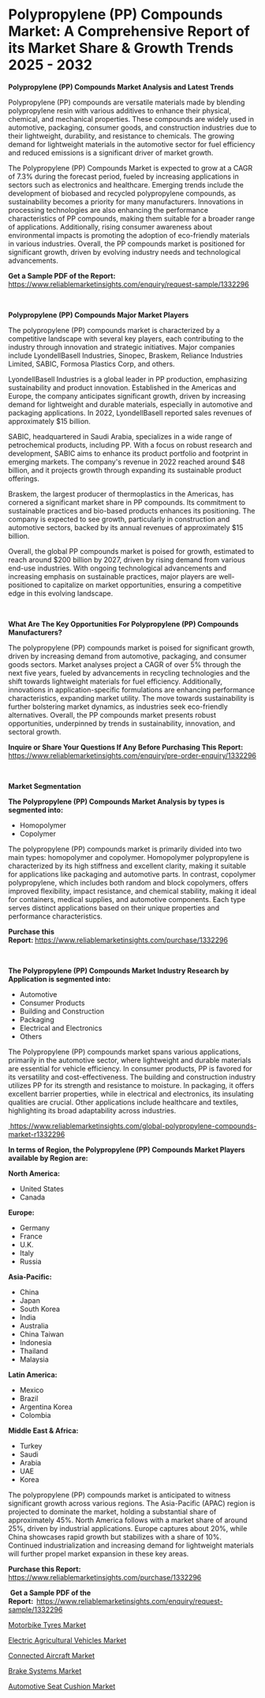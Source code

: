 <p><h1>Polypropylene (PP) Compounds Market: A Comprehensive Report of its Market Share & Growth Trends 2025 - 2032</h1></p><p><strong>Polypropylene (PP) Compounds Market Analysis and Latest Trends</strong></p>
<p><p>Polypropylene (PP) compounds are versatile materials made by blending polypropylene resin with various additives to enhance their physical, chemical, and mechanical properties. These compounds are widely used in automotive, packaging, consumer goods, and construction industries due to their lightweight, durability, and resistance to chemicals. The growing demand for lightweight materials in the automotive sector for fuel efficiency and reduced emissions is a significant driver of market growth.</p><p>The Polypropylene (PP) Compounds Market is expected to grow at a CAGR of 7.3% during the forecast period, fueled by increasing applications in sectors such as electronics and healthcare. Emerging trends include the development of biobased and recycled polypropylene compounds, as sustainability becomes a priority for many manufacturers. Innovations in processing technologies are also enhancing the performance characteristics of PP compounds, making them suitable for a broader range of applications. Additionally, rising consumer awareness about environmental impacts is promoting the adoption of eco-friendly materials in various industries. Overall, the PP compounds market is positioned for significant growth, driven by evolving industry needs and technological advancements.</p></p>
<p><strong>Get a Sample PDF of the Report:&nbsp;</strong> <a href="https://www.reliablemarketinsights.com/enquiry/request-sample/1332296?utm_campaign=2217&utm_medium=2&utm_source=Github&utm_content=ia&utm_term=03022025&utm_id=polypropylene-pp-compounds">https://www.reliablemarketinsights.com/enquiry/request-sample/1332296</a></p>
<p>&nbsp;</p>
<p><strong>Polypropylene (PP) Compounds Major Market Players</strong></p>
<p><p>The polypropylene (PP) compounds market is characterized by a competitive landscape with several key players, each contributing to the industry through innovation and strategic initiatives. Major companies include LyondellBasell Industries, Sinopec, Braskem, Reliance Industries Limited, SABIC, Formosa Plastics Corp, and others.</p><p>LyondellBasell Industries is a global leader in PP production, emphasizing sustainability and product innovation. Established in the Americas and Europe, the company anticipates significant growth, driven by increasing demand for lightweight and durable materials, especially in automotive and packaging applications. In 2022, LyondellBasell reported sales revenues of approximately $15 billion.</p><p>SABIC, headquartered in Saudi Arabia, specializes in a wide range of petrochemical products, including PP. With a focus on robust research and development, SABIC aims to enhance its product portfolio and footprint in emerging markets. The company's revenue in 2022 reached around $48 billion, and it projects growth through expanding its sustainable product offerings.</p><p>Braskem, the largest producer of thermoplastics in the Americas, has cornered a significant market share in PP compounds. Its commitment to sustainable practices and bio-based products enhances its positioning. The company is expected to see growth, particularly in construction and automotive sectors, backed by its annual revenues of approximately $15 billion.</p><p>Overall, the global PP compounds market is poised for growth, estimated to reach around $200 billion by 2027, driven by rising demand from various end-use industries. With ongoing technological advancements and increasing emphasis on sustainable practices, major players are well-positioned to capitalize on market opportunities, ensuring a competitive edge in this evolving landscape.</p></p>
<p>&nbsp;</p>
<p><strong>What Are The Key Opportunities For Polypropylene (PP) Compounds Manufacturers?</strong></p>
<p><p>The polypropylene (PP) compounds market is poised for significant growth, driven by increasing demand from automotive, packaging, and consumer goods sectors. Market analyses project a CAGR of over 5% through the next five years, fueled by advancements in recycling technologies and the shift towards lightweight materials for fuel efficiency. Additionally, innovations in application-specific formulations are enhancing performance characteristics, expanding market utility. The move towards sustainability is further bolstering market dynamics, as industries seek eco-friendly alternatives. Overall, the PP compounds market presents robust opportunities, underpinned by trends in sustainability, innovation, and sectoral growth.</p></p>
<p><strong>Inquire or Share Your Questions If Any Before Purchasing This Report:</strong> <a href="https://www.reliablemarketinsights.com/enquiry/pre-order-enquiry/1332296?utm_campaign=2217&utm_medium=2&utm_source=Github&utm_content=ia&utm_term=03022025&utm_id=polypropylene-pp-compounds">https://www.reliablemarketinsights.com/enquiry/pre-order-enquiry/1332296</a></p>
<p>&nbsp;</p>
<p><strong>Market Segmentation</strong></p>
<p><strong>The Polypropylene (PP) Compounds Market Analysis by types is segmented into:</strong></p>
<p><ul><li>Homopolymer</li><li>Copolymer</li></ul></p>
<p><p>The polypropylene (PP) compounds market is primarily divided into two main types: homopolymer and copolymer. Homopolymer polypropylene is characterized by its high stiffness and excellent clarity, making it suitable for applications like packaging and automotive parts. In contrast, copolymer polypropylene, which includes both random and block copolymers, offers improved flexibility, impact resistance, and chemical stability, making it ideal for containers, medical supplies, and automotive components. Each type serves distinct applications based on their unique properties and performance characteristics.</p></p>
<p><strong>Purchase this Report:&nbsp;</strong><a href="https://www.reliablemarketinsights.com/purchase/1332296?utm_campaign=2217&utm_medium=2&utm_source=Github&utm_content=ia&utm_term=03022025&utm_id=polypropylene-pp-compounds">https://www.reliablemarketinsights.com/purchase/1332296</a></p>
<p>&nbsp;</p>
<p><strong>The Polypropylene (PP) Compounds Market Industry Research by Application is segmented into:</strong></p>
<p><ul><li>Automotive</li><li>Consumer Products</li><li>Building and Construction</li><li>Packaging</li><li>Electrical and Electronics</li><li>Others</li></ul></p>
<p><p>The Polypropylene (PP) compounds market spans various applications, primarily in the automotive sector, where lightweight and durable materials are essential for vehicle efficiency. In consumer products, PP is favored for its versatility and cost-effectiveness. The building and construction industry utilizes PP for its strength and resistance to moisture. In packaging, it offers excellent barrier properties, while in electrical and electronics, its insulating qualities are crucial. Other applications include healthcare and textiles, highlighting its broad adaptability across industries.</p></p>
<p><a href="https://www.reliablemarketinsights.com/global-polypropylene-compounds-market-r1332296?utm_campaign=2217&utm_medium=2&utm_source=Github&utm_content=ia&utm_term=03022025&utm_id=polypropylene-pp-compounds">&nbsp;https://www.reliablemarketinsights.com/global-polypropylene-compounds-market-r1332296</a></p>
<p><strong>In terms of Region, the Polypropylene (PP) Compounds Market Players available by Region are:</strong></p>
<p>
    <p> <strong> North America: </strong>
        <ul>
            <li>United States</li>
            <li>Canada</li>
        </ul>
        </p> 
    <p> <strong> Europe: </strong>
        <ul>
            <li>Germany</li>
            <li>France</li>
            <li>U.K.</li>
            <li>Italy</li>
            <li>Russia</li>
        </ul>
        </p> 
    <p> <strong> Asia-Pacific: </strong>
        <ul>
            <li>China</li>
            <li>Japan</li>
            <li>South Korea</li>
            <li>India</li>
            <li>Australia</li>
            <li>China Taiwan</li>
            <li>Indonesia</li>
            <li>Thailand</li>
            <li>Malaysia</li>
        </ul>
        </p> 
    <p> <strong> Latin America: </strong>
        <ul>
            <li>Mexico</li>
            <li>Brazil</li>
            <li>Argentina Korea</li>
            <li>Colombia</li>
        </ul>
        </p> 
    <p> <strong> Middle East & Africa: </strong>
        <ul>
            <li>Turkey</li>
            <li>Saudi</li>
            <li>Arabia</li>
            <li>UAE</li>
            <li>Korea</li>
        </ul>
    </p>
    </p>
<p><p>The polypropylene (PP) compounds market is anticipated to witness significant growth across various regions. The Asia-Pacific (APAC) region is projected to dominate the market, holding a substantial share of approximately 45%. North America follows with a market share of around 25%, driven by industrial applications. Europe captures about 20%, while China showcases rapid growth but stabilizes with a share of 10%. Continued industrialization and increasing demand for lightweight materials will further propel market expansion in these key areas.</p></p>
<p><strong>Purchase this Report: </strong><a href="https://www.reliablemarketinsights.com/purchase/1332296?utm_campaign=2217&utm_medium=2&utm_source=Github&utm_content=ia&utm_term=03022025&utm_id=polypropylene-pp-compounds">https://www.reliablemarketinsights.com/purchase/1332296</a></p>
<p>&nbsp;<strong>Get a Sample PDF of the Report:&nbsp;&nbsp;</strong><a href="https://www.reliablemarketinsights.com/enquiry/request-sample/1332296?utm_campaign=2217&utm_medium=2&utm_source=Github&utm_content=ia&utm_term=03022025&utm_id=polypropylene-pp-compounds">https://www.reliablemarketinsights.com/enquiry/request-sample/1332296</a></p>
<p><strong></strong></p>
<p><p><a href="https://www.linkedin.com/pulse/motorbike-tyres-market-analysis-report-2025-2032-sales-revenue-kqluf?utm_campaign=2217&utm_medium=2&utm_source=Github&utm_content=ia&utm_term=03022025&utm_id=polypropylene-pp-compounds">Motorbike Tyres Market</a></p><p><a href="https://www.linkedin.com/pulse/decoding-electric-agricultural-vehicles-market-dynamics-strategic-3owcf?utm_campaign=2217&utm_medium=2&utm_source=Github&utm_content=ia&utm_term=03022025&utm_id=polypropylene-pp-compounds">Electric Agricultural Vehicles Market</a></p><p><a href="https://www.linkedin.com/pulse/global-study-connected-aircraft-market-from-2025-2032-mean-nphmc?utm_campaign=2217&utm_medium=2&utm_source=Github&utm_content=ia&utm_term=03022025&utm_id=polypropylene-pp-compounds">Connected Aircraft Market</a></p><p><a href="https://www.linkedin.com/pulse/exploring-brake-systems-market-dynamics-projected-cagr-mgrwc?utm_campaign=2217&utm_medium=2&utm_source=Github&utm_content=ia&utm_term=03022025&utm_id=polypropylene-pp-compounds">Brake Systems Market</a></p><p><a href="https://www.linkedin.com/pulse/global-automotive-seat-cushion-market-scope-its-rapid-wcy9c?utm_campaign=2217&utm_medium=2&utm_source=Github&utm_content=ia&utm_term=03022025&utm_id=polypropylene-pp-compounds">Automotive Seat Cushion Market</a></p></p>